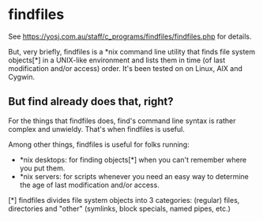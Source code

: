 # findfiles

See https://yosj.com.au/staff/c_programs/findfiles/findfiles.php for details.

But, very briefly, findfiles is a \*nix command line utility that finds file system objects[*] in a UNIX-like environment and lists them in time (of last modification and/or access) order. It's been tested on on Linux, AIX and Cygwin.

## But find already does that, right?

For the things that findfiles does, find's command line syntax is rather complex and unwieldy. That's when findfiles is useful.

Among other things, findfiles is useful for folks running:

  * \*nix desktops: for finding objects[*] when you can't remember where you put them.
  * \*nix servers: for scripts whenever you need an easy way to determine the age of last modification and/or access.



[*] findfiles divides file system objects into 3 categories: (regular) files, directories and "other" (symlinks, block specials, named pipes, etc.)
